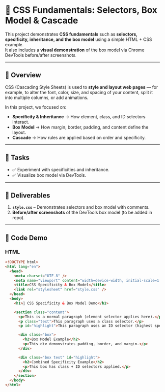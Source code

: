 # 🎨 CSS Fundamentals: Selectors, Box Model & Cascade

This project demonstrates **CSS fundamentals** such as **selectors, specificity, inheritance, and the box model** using a simple HTML + CSS example.  
It also includes a **visual demonstration** of the box model via Chrome DevTools before/after screenshots.

---

## 🔹 Overview
CSS (Cascading Style Sheets) is used to **style and layout web pages** — for example, to alter the font, color, size, and spacing of your content, split it into multiple columns, or add animations.  

In this project, we focused on:
- **Specificity & Inheritance** → How element, class, and ID selectors interact.  
- **Box Model** → How margin, border, padding, and content define the layout.  
- **Cascade** → How rules are applied based on order and specificity.  

---

## 🔹 Tasks
- ✅ Experiment with specificities and inheritance.  
- ✅ Visualize box model via DevTools.  

---

## 🔹 Deliverables
1. **`style.css`** – Demonstrates selectors and box model with comments.  
2. **Before/after screenshots** of the DevTools box model (to be added in repo).  

---

## 🔹 Code Demo

### HTML
```html
<!DOCTYPE html>
<html lang="en">
  <head>
    <meta charset="UTF-8" />
    <meta name="viewport" content="width=device-width, initial-scale=1.0" />
    <title>CSS Specificity & Box Model</title>
    <link rel="stylesheet" href="style.css" />
  </head>
  <body>
    <h1>🎨 CSS Specificity & Box Model Demo</h1>

    <section class="content">
      <p>This is a normal paragraph (element selector applies here).</p>
      <p class="text">This paragraph uses a class selector.</p>
      <p id="highlight">This paragraph uses an ID selector (highest specificity).</p>

      <div class="box">
        <h2>Box Model Example</h2>
        <p>This div demonstrates padding, border, and margin.</p>
      </div>

      <div class="box text" id="highlight">
        <h2>Combined Specificity Example</h2>
        <p>This box has class + ID selectors applied.</p>
      </div>
    </section>
  </body>
</html>

